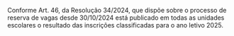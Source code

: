 Conforme Art. 46, da Resolução 34/2024, que dispõe sobre o processo de reserva de vagas desde 30/10/2024 está publicado em todas as unidades escolares o resultado das inscrições classificadas para o ano letivo 2025.
